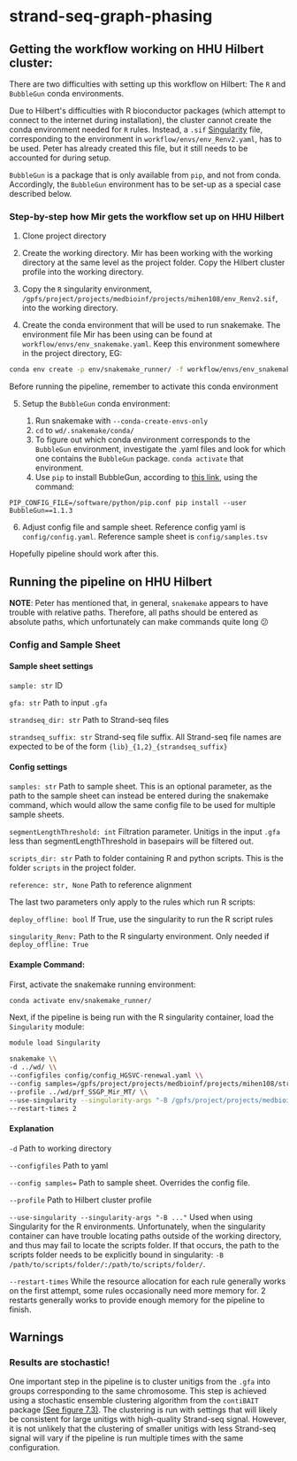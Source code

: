 # strand-seq-graph-phasing

## Getting the workflow working on HHU Hilbert cluster:

There are two difficulties with setting up this workflow on Hilbert: The `R` and `BubbleGun` conda environments. 

Due to Hilbert's difficulties with R bioconductor packages (which attempt to connect to the internet during installation), the cluster cannot create the conda environment needed for `R` rules. Instead, a `.sif` [Singularity](https://docs.sylabs.io/guides/latest/user-guide/) file, corresponding to the environment in `workflow/envs/env_Renv2.yaml`, has to be used. Peter has already created this file, but it still needs to be accounted for during setup.  

`BubbleGun` is a package that is only available from `pip`, and not from conda. Accordingly, the `BubbleGun` environment has to be set-up as a special case described below.


### Step-by-step how Mir gets the workflow set up on HHU Hilbert

1. Clone project directory

2. Create the working directory. Mir has been working with the working directory at the same level as the project folder. Copy the Hilbert cluster profile into the working directory.

3. Copy the `R` singularity environment, `/gpfs/project/projects/medbioinf/projects/mihen108/env_Renv2.sif`, into the working directory.

4. Create the conda environment that will be used to run snakemake. The environment file Mir has been using can be found at `workflow/envs/env_snakemake.yaml`. Keep this environment somewhere in the project directory, EG: 

```bash
conda env create -p env/snakemake_runner/ -f workflow/envs/env_snakemake.yaml
```

Before running the pipeline, remember to activate this conda environment

5. Setup the `BubbleGun` conda environment:

   1. Run snakemake with `--conda-create-envs-only`
   2. `cd` to `wd/.snakemake/conda/`
   3. To figure out which conda environment corresponds to the 
      `BubbleGun` environment, investigate the .yaml files and look for which one contains the `BubbleGun` package. `conda activate` that environment.
   4. Use `pip` to install BubbleGun, according to [this link](https://wiki.hhu.de/display/HPC/Python),
   using the command:
```
PIP_CONFIG_FILE=/software/python/pip.conf pip install --user BubbleGun==1.1.3
```

6. Adjust config file and sample sheet. Reference config yaml is `config/config.yaml`. Reference sample sheet is `config/samples.tsv`

Hopefully pipeline should work after this.

## Running the pipeline on HHU Hilbert

__NOTE__: Peter has mentioned that, in general, `snakemake` appears to have trouble with relative paths. Therefore, all paths should be entered as absolute paths, which unfortunately can make commands quite long :confused:


### Config and Sample Sheet

#### Sample sheet settings

`sample: str` ID	

`gfa: str` Path to input `.gfa`

`strandseq_dir: str` Path to Strand-seq files	

`strandseq_suffix: str` Strand-seq file suffix. All Strand-seq file names are expected to be of the form `{lib}_{1,2}_{strandseq_suffix}`

#### Config settings

`samples: str` Path to sample sheet. This is an optional parameter, as the path to the sample sheet can instead be entered during the snakemake command, which would allow the same config file to be used for multiple sample sheets.

`segmentLengthThreshold: int` Filtration parameter. Unitigs in the input `.gfa` less than segmentLengthThreshold in basepairs will be filtered out.

`scripts_dir: str` Path to folder containing R and python scripts. This is the folder `scripts` in the project folder.

`reference: str, None` Path to reference alignment  

The last two parameters only apply to the rules which run R scripts:

`deploy_offline: bool` If True, use the singularity to run the R script rules

`singularity_Renv:` Path to the R singularty environment. Only needed if `deploy_offline: True`

#### Example Command: 

First, activate the snakemake running environment:

```bash
conda activate env/snakemake_runner/
```

Next, if the pipeline is being run with the R singularity container, load the `Singularity` module: 
```bash
module load Singularity
```

```bash
snakemake \\
-d ../wd/ \\ 
--configfiles config/config_HGSVC-renewal.yaml \\
--config samples=/gpfs/project/projects/medbioinf/projects/mihen108/strand-seq-graph-phasing_testing/config/sample_sheet_NA24385_test.txt \\
--profile ../wd/prf_SSGP_Mir_MT/ \\
--use-singularity --singularity-args "-B /gpfs/project/projects/medbioinf/projects/mihen108/strand-seq-graph-phasing_testing/scripts/:/gpfs/project/projects/medbioinf/projects/mihen108/strand-seq-graph-phasing_testing/scripts/" \\
--restart-times 2 
```
#### Explanation

`-d` Path to working directory

`--configfiles` Path to yaml

`--config samples=` Path to sample sheet. Overrides the config file.

`--profile` Path to Hilbert cluster profile

`--use-singularity --singularity-args "-B ..."` Used when using Singularity for the R environments. Unfortunately, when the singularity container can have trouble locating paths outside of the working directory, and thus may fail to locate the scripts folder. If that occurs, the path to the scripts folder needs to be explicitly bound in singularity: `-B /path/to/scripts/folder/:/path/to/scripts/folder/`.

`--restart-times` While the resource allocation for each rule generally works on the first attempt, some rules occasionally need more memory for. 2 restarts generally works to provide enough memory for the pipeline to finish.

## Warnings

### Results are stochastic!

One important step in the pipeline is to cluster unitigs from the `.gfa` into groups corresponding to the same chromosome. This step is achieved using a stochastic ensemble clustering algorithm from the `contiBAIT` package [(See figure 7.3)](https://open.library.ubc.ca/media/stream/pdf/24/1.0135595/1). The clustering is run with settings that will likely be consistent for large unitigs with high-quality Strand-seq signal. However, it is not unlikely that the clustering of smaller unitigs with less Strand-seq signal will vary if the pipeline is run multiple times with the same configuration.
